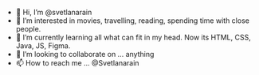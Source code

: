 - 👋 Hi, I’m @svetlanarain
- 👀 I’m interested in movies, travelling, reading, spending time with close people.
- 🌱 I’m currently learning all what can fit in my head. Now its HTML, CSS, Java, JS, Figma.
- 💞️ I’m looking to collaborate on ... anything
- 📫 How to reach me ... @Svetlanarain

<!---
svetlanarain/svetlanarain is a ✨ special ✨ repository because its `README.md` (this file) appears on your GitHub profile.
You can click the Preview link to take a look at your changes.
--->
